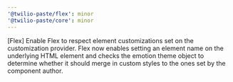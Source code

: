 ```yaml
---
'@twilio-paste/flex': minor
'@twilio-paste/core': minor
---
```


[Flex] Enable Flex to respect element customizations set on the customization provider. Flex now enables setting an element name on the underlying HTML element and checks the emotion theme object to determine whether it should merge in custom styles to the ones set by the component author.
